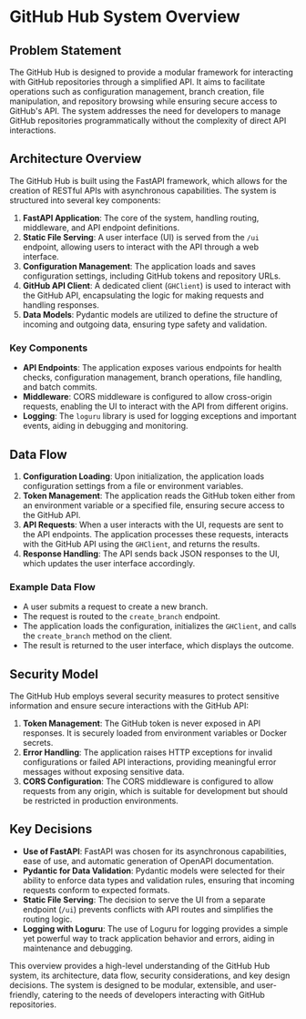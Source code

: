 # GitHub Hub System Overview

## Problem Statement

The GitHub Hub is designed to provide a modular framework for interacting with GitHub repositories through a simplified API. It aims to facilitate operations such as configuration management, branch creation, file manipulation, and repository browsing while ensuring secure access to GitHub's API. The system addresses the need for developers to manage GitHub repositories programmatically without the complexity of direct API interactions.

## Architecture Overview

The GitHub Hub is built using the FastAPI framework, which allows for the creation of RESTful APIs with asynchronous capabilities. The system is structured into several key components:

1. **FastAPI Application**: The core of the system, handling routing, middleware, and API endpoint definitions.
2. **Static File Serving**: A user interface (UI) is served from the `/ui` endpoint, allowing users to interact with the API through a web interface.
3. **Configuration Management**: The application loads and saves configuration settings, including GitHub tokens and repository URLs.
4. **GitHub API Client**: A dedicated client (`GHClient`) is used to interact with the GitHub API, encapsulating the logic for making requests and handling responses.
5. **Data Models**: Pydantic models are utilized to define the structure of incoming and outgoing data, ensuring type safety and validation.

### Key Components

- **API Endpoints**: The application exposes various endpoints for health checks, configuration management, branch operations, file handling, and batch commits.
- **Middleware**: CORS middleware is configured to allow cross-origin requests, enabling the UI to interact with the API from different origins.
- **Logging**: The `loguru` library is used for logging exceptions and important events, aiding in debugging and monitoring.

## Data Flow

1. **Configuration Loading**: Upon initialization, the application loads configuration settings from a file or environment variables.
2. **Token Management**: The application reads the GitHub token either from an environment variable or a specified file, ensuring secure access to the GitHub API.
3. **API Requests**: When a user interacts with the UI, requests are sent to the API endpoints. The application processes these requests, interacts with the GitHub API using the `GHClient`, and returns the results.
4. **Response Handling**: The API sends back JSON responses to the UI, which updates the user interface accordingly.

### Example Data Flow

- A user submits a request to create a new branch.
- The request is routed to the `create_branch` endpoint.
- The application loads the configuration, initializes the `GHClient`, and calls the `create_branch` method on the client.
- The result is returned to the user interface, which displays the outcome.

## Security Model

The GitHub Hub employs several security measures to protect sensitive information and ensure secure interactions with the GitHub API:

1. **Token Management**: The GitHub token is never exposed in API responses. It is securely loaded from environment variables or Docker secrets.
2. **Error Handling**: The application raises HTTP exceptions for invalid configurations or failed API interactions, providing meaningful error messages without exposing sensitive data.
3. **CORS Configuration**: The CORS middleware is configured to allow requests from any origin, which is suitable for development but should be restricted in production environments.

## Key Decisions

- **Use of FastAPI**: FastAPI was chosen for its asynchronous capabilities, ease of use, and automatic generation of OpenAPI documentation.
- **Pydantic for Data Validation**: Pydantic models were selected for their ability to enforce data types and validation rules, ensuring that incoming requests conform to expected formats.
- **Static File Serving**: The decision to serve the UI from a separate endpoint (`/ui`) prevents conflicts with API routes and simplifies the routing logic.
- **Logging with Loguru**: The use of Loguru for logging provides a simple yet powerful way to track application behavior and errors, aiding in maintenance and debugging.

This overview provides a high-level understanding of the GitHub Hub system, its architecture, data flow, security considerations, and key design decisions. The system is designed to be modular, extensible, and user-friendly, catering to the needs of developers interacting with GitHub repositories.